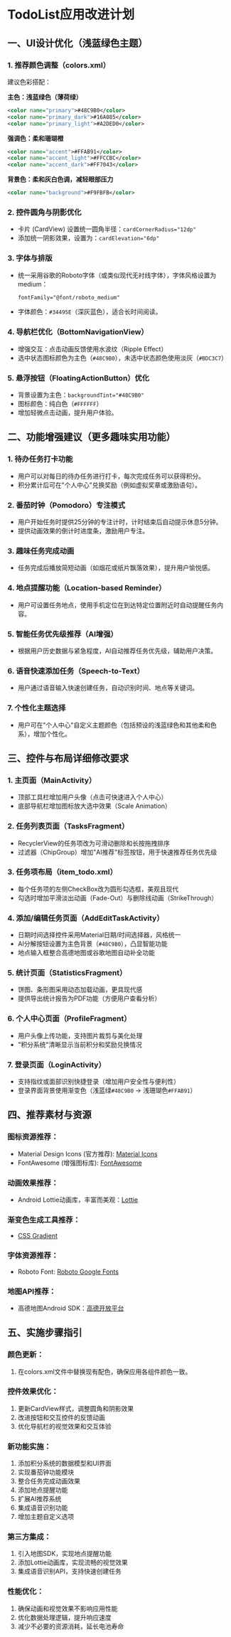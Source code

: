 # TodoList应用改进计划

## 一、UI设计优化（浅蓝绿色主题）

### 1. 推荐颜色调整（colors.xml）
建议色彩搭配：

**主色：浅蓝绿色（薄荷绿）**
```xml
<color name="primary">#48C9B0</color>
<color name="primary_dark">#16A085</color>
<color name="primary_light">#A2DED0</color>
```

**强调色：柔和珊瑚橙**
```xml
<color name="accent">#FFAB91</color>
<color name="accent_light">#FFCCBC</color>
<color name="accent_dark">#FF7043</color>
```

**背景色：柔和灰白色调，减轻眼部压力**
```xml
<color name="background">#F9FBFB</color>
```

### 2. 控件圆角与阴影优化
- 卡片 (CardView) 设置统一圆角半径：`cardCornerRadius="12dp"`
- 添加统一阴影效果，设置为：`cardElevation="6dp"`

### 3. 字体与排版
- 统一采用谷歌的Roboto字体（或类似现代无衬线字体），字体风格设置为medium：
  ```xml
  fontFamily="@font/roboto_medium"
  ```
- 字体颜色：`#34495E`（深灰蓝色），适合长时间阅读。

### 4. 导航栏优化（BottomNavigationView）
- 增强交互：点击动画反馈使用水波纹（Ripple Effect）
- 选中状态图标颜色为主色（`#48C9B0`），未选中状态颜色使用淡灰（`#BDC3C7`）

### 5. 悬浮按钮（FloatingActionButton）优化
- 背景设置为主色：`backgroundTint="#48C9B0"`
- 图标颜色：纯白色（`#FFFFFF`）
- 增加轻微点击动画，提升用户体验。

## 二、功能增强建议（更多趣味实用功能）

### 1. 待办任务打卡功能
- 用户可以对每日的待办任务进行打卡，每次完成任务可以获得积分。
- 积分累计后可在"个人中心"兑换奖励（例如虚拟奖章或激励语句）。

### 2. 番茄时钟（Pomodoro）专注模式
- 用户开始任务时提供25分钟的专注计时，计时结束后自动提示休息5分钟。
- 提供动画效果的倒计时进度条，激励用户专注。

### 3. 趣味任务完成动画
- 任务完成后播放简短动画（如烟花或纸片飘落效果），提升用户愉悦感。

### 4. 地点提醒功能（Location-based Reminder）
- 用户可设置任务地点，使用手机定位在到达特定位置附近时自动提醒任务内容。

### 5. 智能任务优先级推荐（AI增强）
- 根据用户历史数据与紧急程度，AI自动推荐任务优先级，辅助用户决策。

### 6. 语音快速添加任务（Speech-to-Text）
- 用户通过语音输入快速创建任务，自动识别时间、地点等关键词。

### 7. 个性化主题选择
- 用户可在"个人中心"自定义主题颜色（包括预设的浅蓝绿色和其他柔和色系），增加个性化。

## 三、控件与布局详细修改要求

### 1. 主页面（MainActivity）
- 顶部工具栏增加用户头像（点击可快速进入个人中心）
- 底部导航栏增加图标放大选中效果（Scale Animation）

### 2. 任务列表页面（TasksFragment）
- RecyclerView的任务项改为可滑动删除和长按拖拽排序
- 过滤器（ChipGroup）增加"AI推荐"标签按钮，用于快速推荐任务优先级

### 3. 任务项布局（item_todo.xml）
- 每个任务项的左侧CheckBox改为圆形勾选框，美观且现代
- 勾选时增加平滑淡出动画（Fade-Out）与删除线动画（StrikeThrough）

### 4. 添加/编辑任务页面（AddEditTaskActivity）
- 日期时间选择控件采用Material日期/时间选择器，风格统一
- AI分解按钮设置为主色背景（`#48C9B0`），凸显智能功能
- 地点输入框整合高德地图或谷歌地图自动补全功能

### 5. 统计页面（StatisticsFragment）
- 饼图、条形图采用动态加载动画，更具现代感
- 提供导出统计报告为PDF功能（方便用户查看分析）

### 6. 个人中心页面（ProfileFragment）
- 用户头像上传功能，支持图片裁剪与美化处理
- "积分系统"清晰显示当前积分和奖励兑换情况

### 7. 登录页面（LoginActivity）
- 支持指纹或面部识别快捷登录（增加用户安全性与便利性）
- 登录界面背景使用渐变色（浅蓝绿`#48C9B0` → 浅珊瑚色`#FFAB91`）

## 四、推荐素材与资源

### 图标资源推荐：
- Material Design Icons (官方推荐): [Material Icons](https://material.io/resources/icons/)
- FontAwesome (增强图标库): [FontAwesome](https://fontawesome.com/)

### 动画效果推荐：
- Android Lottie动画库，丰富而美观：[Lottie](https://airbnb.design/lottie/)

### 渐变色生成工具推荐：
- [CSS Gradient](https://cssgradient.io/)

### 字体资源推荐：
- Roboto Font: [Roboto Google Fonts](https://fonts.google.com/specimen/Roboto)

### 地图API推荐：
- 高德地图Android SDK：[高德开放平台](https://lbs.amap.com/api/android-sdk/summary)

## 五、实施步骤指引

### 颜色更新：
1. 在colors.xml文件中替换现有配色，确保应用各组件颜色一致。

### 控件效果优化：
1. 更新CardView样式，调整圆角和阴影效果
2. 改进按钮和交互控件的反馈动画
3. 优化导航栏的视觉效果和交互体验

### 新功能实施：
1. 添加积分系统的数据模型和UI界面
2. 实现番茄钟功能模块
3. 整合任务完成动画效果
4. 添加地点提醒功能
5. 扩展AI推荐系统
6. 集成语音识别功能
7. 增加主题自定义选项

### 第三方集成：
1. 引入地图SDK，实现地点提醒功能
2. 添加Lottie动画库，实现流畅的视觉效果
3. 集成语音识别API，支持快速创建任务

### 性能优化：
1. 确保动画和视觉效果不影响应用性能
2. 优化数据处理逻辑，提升响应速度
3. 减少不必要的资源消耗，延长电池寿命